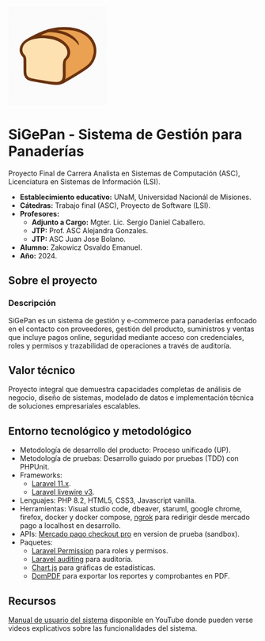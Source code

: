 <div>
  <img src="public/images/sigepan-logo.png" alt="SIGEPAN Logo" width="200">
</div>

# SiGePan - Sistema de Gestión para Panaderías

Proyecto Final de Carrera  Analista en Sistemas de Computación (ASC), Licenciatura en Sistemas de Información (LSI).

- **Establecimiento educativo:** UNaM, Universidad Nacionál de Misiones.
- **Cátedras:** Trabajo final (ASC), Proyecto de Software (LSI).
- **Profesores:**
  - **Adjunto a Cargo:** Mgter. Lic. Sergio Daniel Caballero.
  - **JTP:** Prof. ASC Alejandra Gonzales.
  - **JTP:** ASC Juan Jose Bolano.
- **Alumno:** Zakowicz Osvaldo Emanuel.
- **Año:** 2024.

## Sobre el proyecto

### Descripción

SiGePan es un sistema de gestión y e-commerce para panaderías enfocado en el contacto con proveedores, gestión del producto, suministros y ventas que incluye pagos online, seguridad mediante acceso con credenciales, roles y permisos y trazabilidad de operaciones a través de auditoría.

## Valor técnico

Proyecto integral que demuestra capacidades completas de análisis de negocio, diseño de sistemas, modelado de datos e implementación técnica de soluciones empresariales escalables.

## Entorno tecnológico y metodológico

- Metodología de desarrollo del producto: Proceso unificado (UP).
- Metodología de pruebas: Desarrollo guiado por pruebas (TDD) con PHPUnit.
- Frameworks:
  - [Laravel 11.x](https://laravel.com/docs/11.x).
  - [Laravel livewire v3](https://livewire.laravel.com/).
- Lenguajes: PHP 8.2, HTML5, CSS3, Javascript vanilla.
- Herramientas: Visual studio code, dbeaver, staruml, google chrome, firefox, docker y docker compose, [ngrok](https://ngrok.com/) para redirigir desde mercado pago a localhost en desarrollo.
- APIs: [Mercado pago checkout pro](https://www.mercadopago.com.ar/developers/es/docs/checkout-pro/overview) en version de prueba (sandbox).
- Paquetes:
  - [Laravel Permission](https://spatie.be/docs/laravel-permission/v6/introduction) para roles y permisos.
  - [Laravel auditing](https://laravel-auditing.com/) para auditoría.
  - [Chart.js](https://www.chartjs.org/) para gráficas de estadísticas.
  - [DomPDF](https://github.com/barryvdh/laravel-dompdf) para exportar los reportes y comprobantes en PDF.

## Recursos

[Manual de usuario del sistema](https://www.youtube.com/playlist?list=PLox7J60odDImzx_YJPqFpY22T_ALTyqXd) disponible en YouTube donde pueden verse videos explicativos sobre las funcionalidades del sistema.
